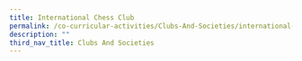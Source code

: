 ```yaml
---
title: International Chess Club
permalink: /co-curricular-activities/Clubs-And-Societies/international-chess/
description: ""
third_nav_title: Clubs And Societies
---
```

